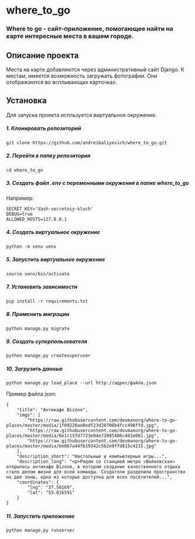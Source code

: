 # where_to_go


### Where to go - сайт-приложение, помогающее найти на карте интересные места в вашем городе.


## Описание проекта

Места на карте добавляются через административный сайт Django. К местам, имеется возможность загружать фотографии. Они отображаются во всплывающих карточках.


## Установка

Для запуска проекта испльзуется виртуальное окружение.

##### 1. Клонировать репозиторий

    git clone https://github.com/andreibaliyevich/where_to_go.git

##### 2. Перейти в папку репозитория

    cd where_to_go

##### 3. Создать файл .env с переменными окружения в папке where_to_go

Например:

    SECRET_KEY='Vash-secretniy-kluch'
    DEBUG=true
    ALLOWED_HOSTS=127.0.0.1

##### 4. Создать виртуальное окружение

    python -m venv venv

##### 5. Запустить виртуальное окружение

    source venv/bin/activate

##### 7. Установить зависимости

    pip install -r requirements.txt

##### 8. Применить миграции

    python manage.py migrate

##### 9. Создать суперпользователя

    python manage.py createsuperuser

##### 10. Загрузить данные

    python manage.py load_place --url http://адрес/файла.json

Пример файла json:

    {
        "title": "Антикафе Bizone",
        "imgs": [
            "https://raw.githubusercontent.com/devmanorg/where-to-go-places/master/media/1f09226ae0edf23d20708b4fcc498ffd.jpg",
            "https://raw.githubusercontent.com/devmanorg/where-to-go-places/master/media/6e1c15fd7723e04e73985486c441e061.jpg",
            "https://raw.githubusercontent.com/devmanorg/where-to-go-places/master/media/be067a44fb19342c562e9ffd815c4215.jpg"
        ],
        "description_short": "Настольные и компьютерные игры...",
        "description_long": "<p>Рядом со станцией метро «Войковская» открылось антикафе Bizone, в котором создание качественного отдыха стало делом жизни для всей команды. Создатели разделили пространство на две зоны, одна из которых доступна для всех посетителей...",
        "coordinates": {
            "lng": "37.50169",
            "lat": "55.816591"
        }
    }

##### 11. Запустить приложение

    python manage.py runserver
